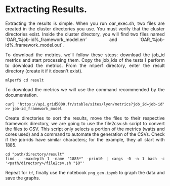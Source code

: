 # Extracting Results.

<div align="justify">
Extracting the results is simple. When you run oar_exec.sh, two files are created in the cluster directories you use. You must verify that the cluster directories exist.
Inside the cluster directory, you will find two files named `OAR_%job-id%_framework_model.err` and `OAR_%job-id%_framework_model.out`.

To download the metrics, we'll follow these steps: download the job_id metrics and start processing them. Copy the job_ids of the tests I perform to download the metrics. From the mlperf directory, enter the result directory (create it if it doesn't exist).
```
mlperf$ cd result
```
To download the metrics we will use the command recommended by the documentation.
```
curl 'https://api.grid5000.fr/stable/sites/lyon/metrics?job_id=job-id' >> job-id_framework_model
```
Create directories to sort the results, move the files to their respective framework directory, we are going to use the file2csv.sh script to convert the files to CSV. This script only selects a portion of the metrics (watts and cores used) and a command to automate the generation of the CSVs. Check if the job-ids have similar characters; for the example, they all start with 1885.
```
cd "path/directory/result"
find . -maxdepth 1 -name "1885*" -print0 | xargs -0 -n 1 bash -c '<path/directory>/file2csv.sh "$0"'
```
Repeat for `tf`, finally use the notebook `png_gen.ipynb` to graph the data and save the graphs.
</div>
